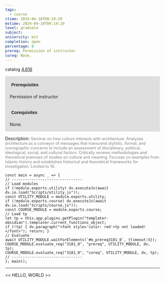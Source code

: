 ```yaml
---
tags:
  - course
ctime: 2024-04-18T00:19:29
mstime: 2024-04-18T00:19:29
level: graduate
subject: 
university: mit
completion: open
percentage: 0
prereq: Permission of instructor
coreq: None.
---
```


catalog [4.616](http://student.mit.edu/catalog/m4f.html#4.616)

<span style="display: block; padding: 15px; background-color: rgb(100, 100, 100, 0.2);"><font id="m_prereq3181_0" style="display: block; font-family: Arial, sans-serif; font-weight: bold; padding: 5px">Prerequisites</font><br><span id="prereq3181_0">Permission of instructor</span></span>
<span style="display: block; padding: 15px; background-color: rgb(100, 100, 100, 0.2);"><font id="m_coreq3181_0" style="display: block; font-family: Arial, sans-serif; font-weight: bold; padding: 5px">Corequisites</font><br><span id="coreq3181_0">None.</span></span>

<font style="">Description:</font>
<font style="color: grey; font-size: 0.8rem;">Seminar on how culture interacts with architecture. Analyzes architecture as a conveyor of messages that transcend stylistic, formal, and iconographic concerns to include an assessment of disciplinary, political, ideological, social, and cultural factors. Critically reviews methodologies and theoretical premises of studies on culture and meaning. Focuses on examples from Islamic history and establishes historical and theoretical frameworks for investigation. Limited to 16.</font>

```dataviewjs
const main = async _ => {
// --------------------------------
// Load modules
if (!module.exports.utility) dv.executeJs(await dv.io.load("Scripts/utility.js"));
const UTILITY_MODULE = module.exports.utility;
if (!module.exports.course) dv.executeJs(await dv.io.load("Scripts/course.js"));
const COURSE_MODULE = module.exports.course;
// Load tp
let tp = this.app.plugins.getPlugin("templater-obsidian").templater.current_functions_object;
if (!tp) { dv.paragraph("<font style='color: red'>tp not loaded!</font>"); return; }
// Evaluate
await UTILITY_MODULE.waitForElements(`#m_prereq3181_0`, {timeout:5});
COURSE_MODULE.evaluate_req("3181_0", "prereq", UTILITY_MODULE, dv, tp);
COURSE_MODULE.evaluate_req("3181_0", "coreq", UTILITY_MODULE, dv, tp);
// --------------------------------
}; main();
```

---

<< HELLO, WORLD >>
